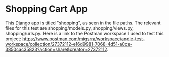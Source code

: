 # Shopping Cart App
This Django app is titled "shopping", as seen in the file paths. The relevant files for this test are shopping/models.py, shopping/views.py, shopping/urls.py. Here is a link to the Postman workspace I used to test this project: https://www.postman.com/migsrra/workspace/andie-test-workspace/collection/27372112-e16d9981-7068-4d51-a0ce-3850cac35823?action=share&creator=27372112. 

